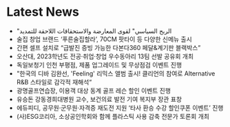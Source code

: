 # Latest News
-  "الربح السياسي" لقوى المعارضة والاستحقاقات اللاحقة للتمديد
-  술집 창업 브랜드 ‘푸른술집할라’, 70CM 팟타이 등 다양한 신메뉴 출시
-  간편 셀프 설치로 “급발진 증빙 가능한 다본다360 페달&계기판 블랙박스”
-  오산대, 2023학년도 전공·취업·창업 우수동아리 13팀 선발 공유회 개최
-  독일보청기 인천 부평점, 제품 업그레이드 및 무상점검 이벤트 진행
-  "한국의 디바 김완선, 'Feeling' 리믹스 앨범 출시! 클리언의 참여로 Alternative R&B 스타일로 감각적 재해석“
-  광명골프연습장, 이용객 대상 동계 골프 레슨 할인 이벤트 진행
-  유승돈 강동경희대병원 교수, 보건의료 발전 기여 복지부 장관 표창
-  에듀피디, 공무원·군무원·자격증 재도전 지원 ‘타사 환승 수강 할인쿠폰 이벤트’ 진행
-  (사)ESG코리아, 소상공인학회와 함께 플라스틱 사용 감축 전문가 토론회 개최

